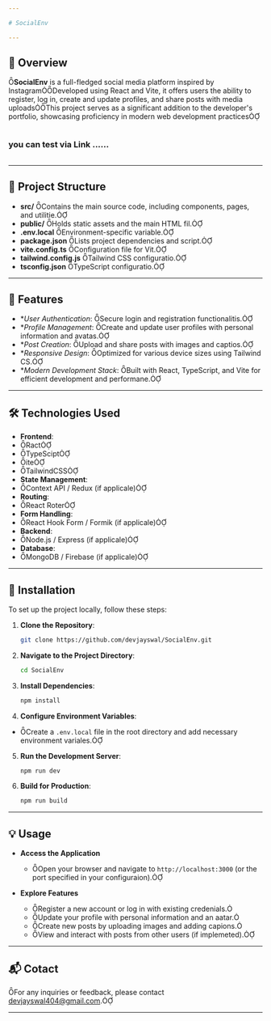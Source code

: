 ```yaml
---

# SocialEnv

---
```


## 🧠 Overview
**SocialEnv** is a full-fledged social media platform inspired by InstagramDeveloped using React and Vite, it offers users the ability to register, log in, create and update profiles, and share posts with media uploadsThis project serves as a significant addition to the developer's portfolio, showcasing proficiency in modern web development practices

```
```
### you can test via Link ......
``` 
```

---

## 📁 Project Structure

- **src/** Contains the main source code, including components, pages, and utilitie.
- **public/** Holds static assets and the main HTML fil.
- **.env.local** Environment-specific variable.
- **package.json** Lists project dependencies and script.
- **vite.config.ts** Configuration file for Vit.
- **tailwind.config.js** Tailwind CSS configuratio.
- **tsconfig.json** TypeScript configuratio.

---

## 🚀 Features

- **User Authentication*: Secure login and registration functionalitis.
- **Profile Management*: Create and update user profiles with personal information and avatas.
- **Post Creation*: Upload and share posts with images and captios.
- **Responsive Design*: Optimized for various device sizes using Tailwind CS.
- **Modern Development Stack*: Built with React, TypeScript, and Vite for efficient development and performane.

---

## 🛠️ Technologies Used

- **Frontend**:
 - Ract
 - TypeScipt
 - ite
 - TailwindCSS
- **State Management**:
 - Context API / Redux (if applicale)
- **Routing**:
 - React Roter
- **Form Handling**:
 - React Hook Form / Formik (if applicale)
- **Backend**:
 - Node.js / Express (if applicale)
- **Database**:
 - MongoDB / Firebase (if applicale)

---

## 🧰 Installation

To set up the project locally, follow these steps:

1. **Clone the Repository**:
   ```bash
   git clone https://github.com/devjayswal/SocialEnv.git
   ```

2. **Navigate to the Project Directory**:
   ```bash
   cd SocialEnv
   ```

3. **Install Dependencies**:
   ```bash
   npm install
   ```

4. **Configure Environment Variables**:
  - Create a `.env.local` file in the root directory and add necessary environment variales.

5. **Run the Development Server**:
   ```bash
   npm run dev
   ```

6. **Build for Production**:
   ```bash
   npm run build
   ```

---

## 💡 Usage

- **Access the Application**
  - Open your browser and navigate to `http://localhost:3000` (or the port specified in your configuraion).

- **Explore Features**
  - Register a new account or log in with existing credenials.
  - Update your profile with personal information and an aatar.
  - Create new posts by uploading images and adding capions.
  - View and interact with posts from other users (if implemeted).

---

## 📬 Cotact

For any inquiries or feedback, please contact [devjayswal404@gmail.com](devjayswal404@gmail.com).

---

